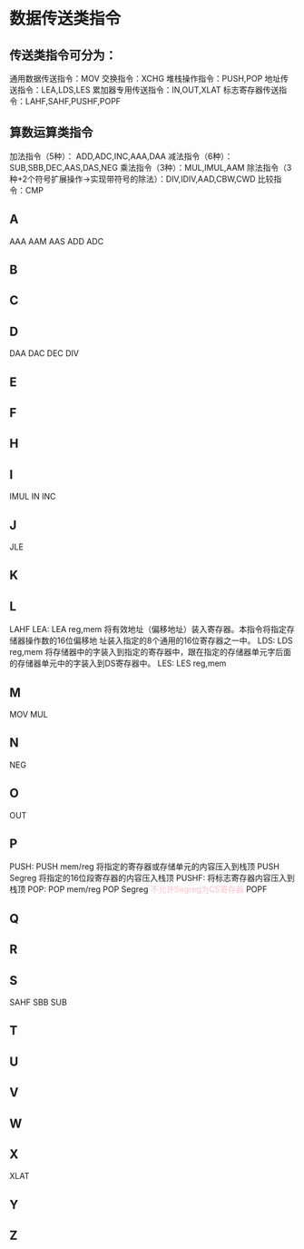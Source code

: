 # 数据传送类指令
## 传送类指令可分为：
通用数据传送指令：MOV
交换指令：XCHG
堆栈操作指令：PUSH,POP
地址传送指令：LEA,LDS,LES
累加器专用传送指令：IN,OUT,XLAT
标志寄存器传送指令：LAHF,SAHF,PUSHF,POPF
## 算数运算类指令
加法指令（5种）： ADD,ADC,INC,AAA,DAA
减法指令（6种）：SUB,SBB,DEC,AAS,DAS,NEG
乘法指令（3种）：MUL,IMUL,AAM
除法指令（3种+2个符号扩展操作->实现带符号的除法）：DIV,IDIV,AAD,CBW,CWD
比较指令：CMP



## A
AAA
AAM
AAS
ADD
ADC
## B
## C
## D
DAA
DAC
DEC
DIV
## E
## F
## H
## I
IMUL
IN
INC
## J
JLE
## K
## L
LAHF
LEA: LEA reg,mem 将有效地址（偏移地址）装入寄存器。本指令将指定存储器操作数的16位偏移地 址装入指定的8个通用的16位寄存器之一中。
LDS: LDS reg,mem 将存储器中的字装入到指定的寄存器中，跟在指定的存储器单元字后面的存储器单元中的字装入到DS寄存器中。
LES: LES reg,mem
## M
MOV
MUL
## N
NEG

## O
OUT
## P
PUSH:  PUSH mem/reg 将指定的寄存器或存储单元的内容压入到栈顶
		   PUSH Segreg 将指定的16位段寄存器的内容压入栈顶
PUSHF: 将标志寄存器内容压入到栈顶
POP: POP mem/reg
		POP Segreg <font color="PINK">不允许Segreg为CS寄存器</font>
POPF 
## Q
## R
## S
SAHF
SBB
SUB
## T
## U
## V
## W
## X
XLAT
## Y
## Z
